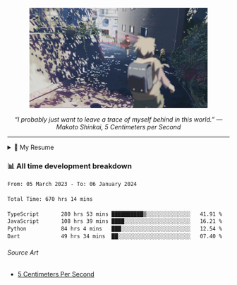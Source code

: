 <p align="center"><img src="asset/header.jpg" width="80%"/></p>
<p align="center"><i>“I probably just want to leave a trace of myself behind in this world.” ― Makoto Shinkai, 5 Centimeters per Second</i></p>

---

<details>
  <summary>📃 My Resume</summary>

### Education

- 📖 **Computer Science**\
📆 10/2021 - present\
📍 **Thang Long University** - Hoang Mai, Hanoi, Vietnam

### Experience

<img align="right" src="https://img.shields.io/badge/Figma-F24E1E?style=flat&logo=figma&logoColor=white"/>
<img align="right" src="https://img.shields.io/badge/node.js-6DA55F?style=flat&logo=node.js&logoColor=white"/>
<img align="right" src="https://img.shields.io/badge/Next.js-black?style=flat&logo=next.js&logoColor=white"/>
<img align="right" src="https://img.shields.io/badge/TypeScript-007ACC?style=flat&logo=typescript&logoColor=white"/>


- 👨‍💻 **Frontend Web Intern**\
📆 07/2023 - present\
📍 **MQ ICT Solutions** - Hoang Mai, Hanoi, Vietnam
</details>

### 📊 All time development breakdown

<!--START_SECTION:waka-->

```txt
From: 05 March 2023 - To: 06 January 2024

Total Time: 670 hrs 14 mins

TypeScript       280 hrs 53 mins ██████████▒░░░░░░░░░░░░░░   41.91 %
JavaScript       108 hrs 39 mins ████░░░░░░░░░░░░░░░░░░░░░   16.21 %
Python           84 hrs 4 mins   ███░░░░░░░░░░░░░░░░░░░░░░   12.54 %
Dart             49 hrs 34 mins  ██░░░░░░░░░░░░░░░░░░░░░░░   07.40 %
```

<!--END_SECTION:waka-->

###### Source Art

-  [5 Centimeters Per Second](https://wallhaven.cc/w/nrowq1)

